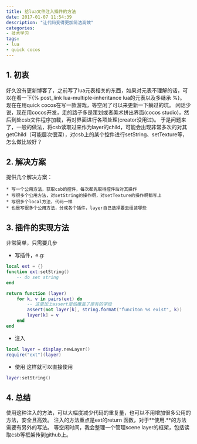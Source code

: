 ```yaml
---
title: 给lua文件注入插件的方法
date: 2017-01-07 11:54:39
description: "让代码变得更加简洁高效"
categories:
- 技术学习
tags: 
- lua
- quick cocos
---
```

## 1. 初衷
好久没有更新博客了，之前写了lua元表相关的东西，如果对元表不理解的话，可以在看一下{% post_link lua-multiple-inheritance lua的元表以及多继承 %}。
现在在用quick cocos在写一款游戏，等空闲了可以来更新一下躺过的坑。
闲话少说，现在用cocos开发，走的路子多是策划或者美术拼出界面(cocos studio)，然后到处csb文件程序加载，再对界面进行各项处理(creator没用过)。
于是问题来了，一般的做法，将csb读取过来作为layer的child，可能会出现非常多次的对其getChild（可能层次很深），对csb上的某个控件进行setString、setTexture等，怎么做比较好？
## 2. 解决方案
提供几个解决方案：
```
* 写一个公用方法，获取csb的控件，每次都先取得控件后对其操作
* 写很多个公用方法，对setString的操作啊，对setTexture的操作啊都写上
* 写很多个local方法，代码一样
* 也是写很多个公用方法，分成各个插件，layer自己选择要去组装哪些
```
## 3. 插件的实现方法
非常简单，只需要几步
* 写插件，e.g:
``` lua
local ext = {}
function ext:setString()
    -- do set string
end

return function (layer)
    for k, v in pairs(ext) do
        -- 这里加上assert是怕覆盖了原有的字段
        assert(not layer[k], string.format("funciton %s exist", k))
        layer[k] = v
    end
end
```

* 注入
``` lua
local layer = display.newLayer()
require("ext")(layer)
```

* 使用
这样就可以直接使用
``` lua
layer:setString()
```

## 4. 总结
使用这种注入的方法，可以大幅度减少代码的重复量，也可以不用增加很多公用的方法，安全且高效。
注入的方法重点是ext的return 函数，对于**使用.**的方法需要有另外的写法。
等空闲时间，我会整理一个管理scene layer的框架，包括读取csb等框架传到github上。